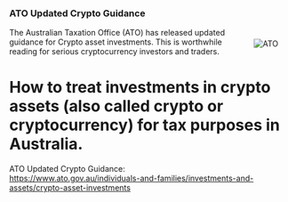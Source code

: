 ﻿### ATO Updated Crypto Guidance
<img src="images/ato.png" alt="ATO" class="center" style="max-width: 280px; float: right; padding: 20px;">

The Australian Taxation Office (ATO) has released updated guidance for Crypto asset investments. This is worthwhile reading for serious cryptocurrency investors and traders.
# How to treat investments in crypto assets (also called crypto or cryptocurrency) for tax purposes in Australia.
ATO Updated Crypto Guidance: <br /><a title="https://www.ato.gov.au/individuals-and-families/investments-and-assets/crypto-asset-investments" href="https://www.ato.gov.au/individuals-and-families/investments-and-assets/crypto-asset-investments" target="_blank">https://www.ato.gov.au/individuals-and-families/investments-and-assets/crypto-asset-investments</a>
<br />


